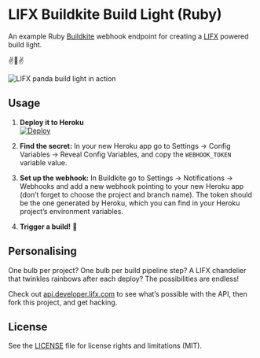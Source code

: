 # LIFX Buildkite Build Light (Ruby)

An example Ruby [Buildkite](https://buildkite.com/) webhook endpoint for creating a [LIFX](https://lifx.com/) powered build light.

:v::panda_face::v:

![LIFX panda build light in action](http://i.imgur.com/FrBTgnf.gif)

## Usage

1. **Deploy it to Heroku** <br>[![Deploy](https://www.herokucdn.com/deploy/button.svg)](https://heroku.com/deploy)

2. **Find the secret:** In your new Heroku app go to Settings → Config Variables → Reveal Config Variables, and copy the `WEBHOOK_TOKEN` variable value.

3. **Set up the webhook:** In Buildkite go to Settings → Notifications → Webhooks and add a new webhook pointing to your new Heroku app (don’t forget to choose the project and branch name). The token should be the one generated by Heroku, which you can find in your Heroku project’s environment variables.

4. **Trigger a build!** :tada:

## Personalising

One bulb per project? One bulb per build pipeline step? A LIFX chandelier that twinkles rainbows after each deploy? The possibilities are endless!

Check out [api.developer.lifx.com](http://api.developer.lifx.com/) to see what’s possible with the API, then fork this project, and get hacking.

## License

See the [LICENSE](LICENSE.md) file for license rights and limitations (MIT).

